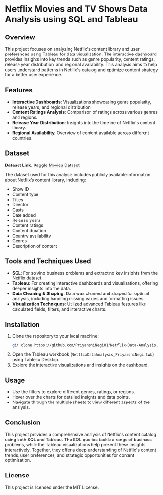 # Netflix Movies and TV Shows Data Analysis using SQL and Tableau

## Overview
This project focuses on analyzing Netflix's content library and user preferences using Tableau for data visualization. The interactive dashboard provides insights into key trends such as genre popularity, content ratings, release year distribution, and regional availability. This analysis aims to help users understand patterns in Netflix's catalog and optimize content strategy for a better user experience.

## Features
- **Interactive Dashboards**: Visualizations showcasing genre popularity, release years, and regional distribution.
- **Content Ratings Analysis**: Comparison of ratings across various genres and regions.
- **Release Year Distribution**: Insights into the timeline of Netflix's content library.
- **Regional Availability**: Overview of content available across different countries.
  
## Dataset
**Dataset Link:** [Kaggle Movies Dataset](https://www.kaggle.com/datasets/shivamb/netflix-shows?resource=download)

The dataset used for this analysis includes publicly available information about Netflix’s content library, including:
- Show ID
- Content type
- Titles
- Director
- Casts
- Date added
- Release years
- Content ratings
- Content duration
- Country availability
- Genres
- Description of content

## Tools and Techniques Used
- **SQL**: For solving business problems and extracting key insights from the Netflix dataset.
- **Tableau**: For creating interactive dashboards and visualizations, offering deeper insights into the data.
- **Data Cleaning & Shaping**: Data was cleaned and shaped for optimal analysis, including handling missing values and formatting issues.
- **Visualization Techniques**: Utilized advanced Tableau features like calculated fields, filters, and interactive charts.

## Installation
1. Clone the repository to your local machine:
   ```bash
   git clone https://github.com/PriyanshiNegi01/Netflix-Data-Analysis.git
   ```
2. Open the Tableau workbook (`NetflixDataAnalysis_PriyanshiNegi.twb`) using Tableau Desktop.
3. Explore the interactive visualizations and insights on the dashboard.

## Usage
- Use the filters to explore different genres, ratings, or regions.
- Hover over the charts for detailed insights and data points.
- Navigate through the multiple sheets to view different aspects of the analysis.

## Conclusion
This project provides a comprehensive analysis of Netflix's content catalog using both SQL and Tableau. The SQL queries tackle a range of business problems, while the Tableau visualizations help present these insights interactively. Together, they offer a deep understanding of Netflix's content trends, user preferences, and strategic opportunities for content optimization.

## License
This project is licensed under the MIT License.
